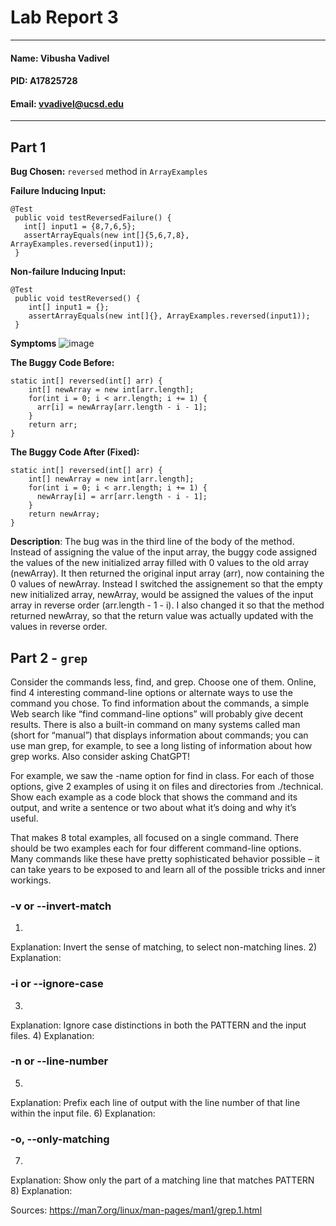# Lab Report 3
---
#### Name: Vibusha Vadivel 
#### PID: A17825728 
#### Email: vvadivel@ucsd.edu
---

## Part 1
**Bug Chosen:** `reversed` method in `ArrayExamples`

**Failure Inducing Input:**
 ```
 @Test
  public void testReversedFailure() {
    int[] input1 = {8,7,6,5};
    assertArrayEquals(new int[]{5,6,7,8}, ArrayExamples.reversed(input1));
  }
```

**Non-failure Inducing Input:**
```
@Test
 public void testReversed() {
    int[] input1 = {};
    assertArrayEquals(new int[]{}, ArrayExamples.reversed(input1));
 }
```

**Symptoms**
![image](https://github.com/vibushavadivel/cse15l-lab-reports/assets/102670153/628c7ab5-e7b3-4f8c-9e4c-2eb01e9088e1)

**The Buggy Code Before:**
```
static int[] reversed(int[] arr) {
    int[] newArray = new int[arr.length];
    for(int i = 0; i < arr.length; i += 1) {
      arr[i] = newArray[arr.length - i - 1];
    }
    return arr;
}
```
**The Buggy Code After (Fixed):**
```
static int[] reversed(int[] arr) {
    int[] newArray = new int[arr.length];
    for(int i = 0; i < arr.length; i += 1) {
      newArray[i] = arr[arr.length - i - 1];
    }
    return newArray;
}
```
**Description**: The bug was in the third line of the body of the method. Instead of assigning the value of the input array, the buggy code assigned the values of the new initialized array filled with 0 values to the old array (newArray). It then returned the original input array (arr), now containing the 0 values of newArray. Instead I switched the assignement so that the empty new initialized array, newArray, would be assigned the values of the input array in reverse order (arr.length - 1 - i). I also changed it so that the method returned newArray, so that the return value was actually updated with the values in reverse order.

## Part 2 - `grep`
Consider the commands less, find, and grep. Choose one of them. Online, find 4 interesting command-line options or alternate ways to use the command you chose. To find information about the commands, a simple Web search like “find command-line options” will probably give decent results. There is also a built-in command on many systems called man (short for “manual”) that displays information about commands; you can use man grep, for example, to see a long listing of information about how grep works. Also consider asking ChatGPT!

For example, we saw the -name option for find in class. For each of those options, give 2 examples of using it on files and directories from ./technical. Show each example as a code block that shows the command and its output, and write a sentence or two about what it’s doing and why it’s useful.

That makes 8 total examples, all focused on a single command. There should be two examples each for four different command-line options. Many commands like these have pretty sophisticated behavior possible – it can take years to be exposed to and learn all of the possible tricks and inner workings.

### -v or --invert-match
   1)
Explanation: Invert the sense of matching, to select non-matching lines.
   2)
Explanation:

### -i or --ignore-case
   3)
Explanation: Ignore case distinctions in both the PATTERN and the input files.
   4)
Explanation:

### -n or --line-number
   5)
Explanation: Prefix each line of output with the line number of that line within the input file.
   6)
Explanation:

### -o, --only-matching
   7)
Explanation: Show only the part of a matching line that matches PATTERN
   8)
Explanation:

Sources: https://man7.org/linux/man-pages/man1/grep.1.html
